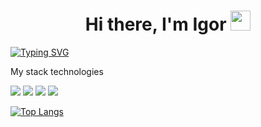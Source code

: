 <h1 align="center">Hi there, I'm Igor</a> 
<img src="https://github.com/blackcater/blackcater/raw/main/images/Hi.gif" height="32"/></h1>

[![Typing SVG](https://readme-typing-svg.herokuapp.com?color=%2336BCF7&lines=QA+engineer+from+Russia)](https://git.io/typing-svg)

My stack technologies

<img src="https://img.shields.io/badge/Python-000000?style=for-the-badge&logo=python&logoColor=white"> <img src="https://img.shields.io/badge/PostgreSQL-000000?style=for-the-badge&logo=PostgreSQL&logoColor=blue"> <img src="https://img.shields.io/badge/HTML-000000?style=for-the-badge&logo=html5&logoColor=E34F26"> <img src="https://img.shields.io/badge/CSS-000000?style=for-the-badge&logo=css3&logoColor=blue">

[![Top Langs](https://github-readme-stats.vercel.app/api/top-langs/?username=prefixx0&layout=compact)](https://github.com/anuraghazra/github-readme-stats)

